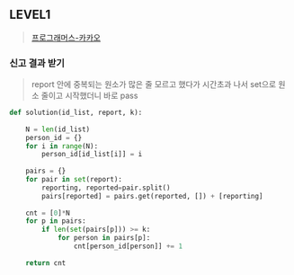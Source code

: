 ## LEVEL1

> [프로그래머스-카카오](https://programmers.co.kr/learn/challenges)

### 신고 결과 받기

> report 안에 중복되는 원소가 많은 줄 모르고 했다가 시간초과 나서 set으로 원소 줄이고 시작했더니 바로 pass

```python
def solution(id_list, report, k):
    
    N = len(id_list)
    person_id = {}
    for i in range(N):
        person_id[id_list[i]] = i 
        
    pairs = {}
    for pair in set(report):
        reporting, reported=pair.split()
        pairs[reported] = pairs.get(reported, []) + [reporting]
        
    cnt = [0]*N
    for p in pairs:
        if len(set(pairs[p])) >= k:
            for person in pairs[p]:
                cnt[person_id[person]] += 1
                
    return cnt
```

